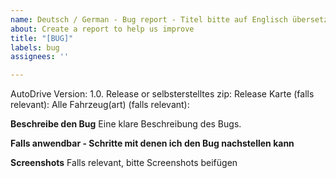 ```yaml
---
name: Deutsch / German - Bug report - Titel bitte auf Englisch übersetzen!
about: Create a report to help us improve
title: "[BUG]"
labels: bug
assignees: ''

---
```


AutoDrive Version: 1.0.
Release or selbsterstelltes zip: Release
Karte (falls relevant): Alle
Fahrzeug(art) (falls relevant):

**Beschreibe den Bug**
Eine klare Beschreibung des Bugs.

**Falls anwendbar - Schritte mit denen ich den Bug nachstellen kann**

**Screenshots**
Falls relevant, bitte Screenshots beifügen
